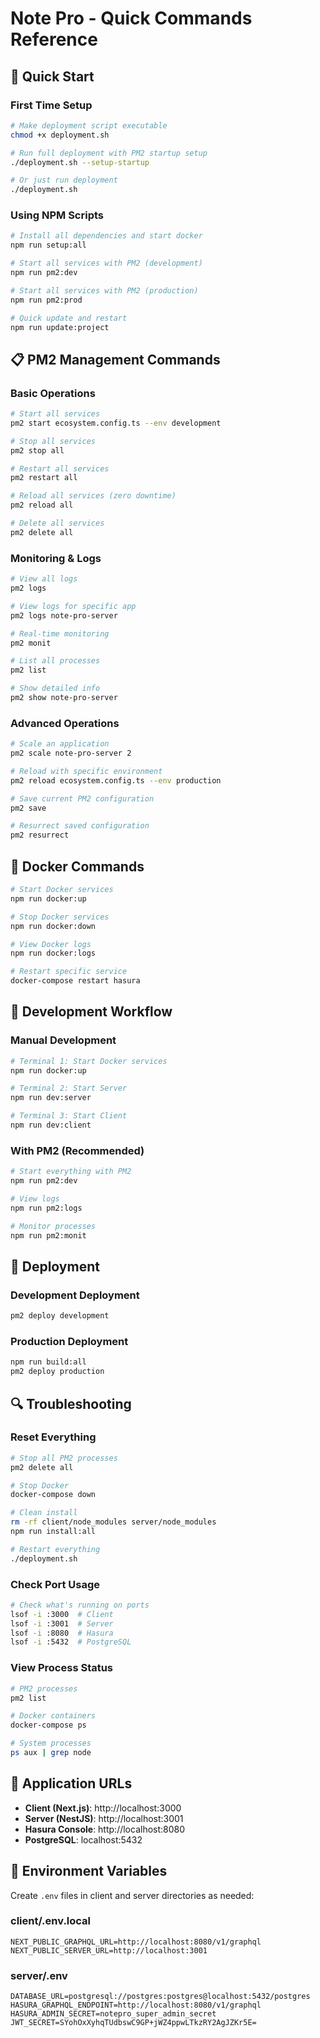 # Note Pro - Quick Commands Reference

## 🚀 Quick Start

### First Time Setup

```bash
# Make deployment script executable
chmod +x deployment.sh

# Run full deployment with PM2 startup setup
./deployment.sh --setup-startup

# Or just run deployment
./deployment.sh
```

### Using NPM Scripts

```bash
# Install all dependencies and start docker
npm run setup:all

# Start all services with PM2 (development)
npm run pm2:dev

# Start all services with PM2 (production)
npm run pm2:prod

# Quick update and restart
npm run update:project
```

## 📋 PM2 Management Commands

### Basic Operations

```bash
# Start all services
pm2 start ecosystem.config.ts --env development

# Stop all services
pm2 stop all

# Restart all services
pm2 restart all

# Reload all services (zero downtime)
pm2 reload all

# Delete all services
pm2 delete all
```

### Monitoring & Logs

```bash
# View all logs
pm2 logs

# View logs for specific app
pm2 logs note-pro-server

# Real-time monitoring
pm2 monit

# List all processes
pm2 list

# Show detailed info
pm2 show note-pro-server
```

### Advanced Operations

```bash
# Scale an application
pm2 scale note-pro-server 2

# Reload with specific environment
pm2 reload ecosystem.config.ts --env production

# Save current PM2 configuration
pm2 save

# Resurrect saved configuration
pm2 resurrect
```

## 🐳 Docker Commands

```bash
# Start Docker services
npm run docker:up

# Stop Docker services
npm run docker:down

# View Docker logs
npm run docker:logs

# Restart specific service
docker-compose restart hasura
```

## 🔧 Development Workflow

### Manual Development

```bash
# Terminal 1: Start Docker services
npm run docker:up

# Terminal 2: Start Server
npm run dev:server

# Terminal 3: Start Client
npm run dev:client
```

### With PM2 (Recommended)

```bash
# Start everything with PM2
npm run pm2:dev

# View logs
npm run pm2:logs

# Monitor processes
npm run pm2:monit
```

## 🚀 Deployment

### Development Deployment

```bash
pm2 deploy development
```

### Production Deployment

```bash
npm run build:all
pm2 deploy production
```

## 🔍 Troubleshooting

### Reset Everything

```bash
# Stop all PM2 processes
pm2 delete all

# Stop Docker
docker-compose down

# Clean install
rm -rf client/node_modules server/node_modules
npm run install:all

# Restart everything
./deployment.sh
```

### Check Port Usage

```bash
# Check what's running on ports
lsof -i :3000  # Client
lsof -i :3001  # Server
lsof -i :8080  # Hasura
lsof -i :5432  # PostgreSQL
```

### View Process Status

```bash
# PM2 processes
pm2 list

# Docker containers
docker-compose ps

# System processes
ps aux | grep node
```

## 📍 Application URLs

- **Client (Next.js)**: http://localhost:3000
- **Server (NestJS)**: http://localhost:3001
- **Hasura Console**: http://localhost:8080
- **PostgreSQL**: localhost:5432

## 🔑 Environment Variables

Create `.env` files in client and server directories as needed:

### client/.env.local

```
NEXT_PUBLIC_GRAPHQL_URL=http://localhost:8080/v1/graphql
NEXT_PUBLIC_SERVER_URL=http://localhost:3001
```

### server/.env

```
DATABASE_URL=postgresql://postgres:postgres@localhost:5432/postgres
HASURA_GRAPHQL_ENDPOINT=http://localhost:8080/v1/graphql
HASURA_ADMIN_SECRET=notepro_super_admin_secret
JWT_SECRET=SYohOxXyhqTUdbswC9GP+jWZ4ppwLTkzRY2AgJZKr5E=
```
